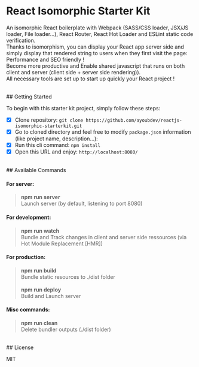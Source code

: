 # React Isomorphic Starter Kit

An isomorphic React boilerplate with Webpack (SASS/CSS loader, JSX/JS loader, File loader...), React Router, React Hot Loader and ESLint static code verification. 
<br/> Thanks to isomorphism, you can display your React app server side and simply display that rendered string to users when they first visit the page: Performance and SEO friendly !
<br/> Become more productive and Enable shared javascript that runs on both client and server (client side + server side rendering)). 
<br/> All necessary tools are set up to start up quickly your React project !

<br/>
## Getting Started

To begin with this starter kit project, simply follow these steps:

- [x] Clone repository: `git clone https://github.com/ayoubdev/reactjs-isomorphic-starterkit.git`
- [x] Go to cloned directory and feel free to modify `package.json` information (like project name, description...):
- [x] Run this cli command: `npm install`
- [x] Open this URL and enjoy: `http://localhost:8080/`

<br/>
## Available Commands

#### For server:

> **npm run server** <br/>Launch server (by default, listening to port 8080) <br/>

#### For development:

> **npm run watch** <br/>Bundle and Track changes in client and server side ressources (via Hot Module Replacement [HMR]) <br/>

#### For production:

> **npm run build** <br/>Bundle static resources to ./dist folder <br/><br/>
> **npm run deploy** <br/>Build and Launch server <br/>

#### Misc commands:

> **npm run clean** <br/>Delete bundler outputs (./dist folder) <br/>

<br/>
## License

MIT
